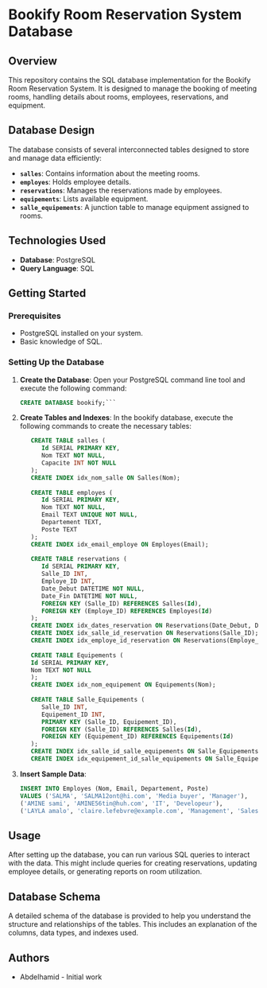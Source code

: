 # Bookify Room Reservation System Database

## Overview
This repository contains the SQL database implementation for the Bookify Room Reservation System. It is designed to manage the booking of meeting rooms, handling details about rooms, employees, reservations, and equipment.

## Database Design
The database consists of several interconnected tables designed to store and manage data efficiently:

- **`salles`**: Contains information about the meeting rooms.
- **`employes`**: Holds employee details.
- **`reservations`**: Manages the reservations made by employees.
- **`equipements`**: Lists available equipment.
- **`salle_equipements`**: A junction table to manage equipment assigned to rooms.

## Technologies Used
- **Database**: PostgreSQL
- **Query Language**: SQL

## Getting Started

### Prerequisites
- PostgreSQL installed on your system.
- Basic knowledge of SQL.

### Setting Up the Database
1. **Create the Database**:
   Open your PostgreSQL command line tool and execute the following command:
   ```sql
   CREATE DATABASE bookify;```
3. **Create Tables and Indexes**:
   In the bookify database, execute the following commands to create the necessary tables:
   ```sql
      CREATE TABLE salles (
         Id SERIAL PRIMARY KEY,
         Nom TEXT NOT NULL,
         Capacite INT NOT NULL
      );
      CREATE INDEX idx_nom_salle ON Salles(Nom);
      
      CREATE TABLE employes (
         Id SERIAL PRIMARY KEY,
         Nom TEXT NOT NULL,
         Email TEXT UNIQUE NOT NULL,
         Departement TEXT,
         Poste TEXT
      );
      CREATE INDEX idx_email_employe ON Employes(Email);
      
      CREATE TABLE reservations (
         Id SERIAL PRIMARY KEY,
         Salle_ID INT,
         Employe_ID INT,
         Date_Debut DATETIME NOT NULL,
         Date_Fin DATETIME NOT NULL,
         FOREIGN KEY (Salle_ID) REFERENCES Salles(Id),
         FOREIGN KEY (Employe_ID) REFERENCES Employes(Id)
      );
      CREATE INDEX idx_dates_reservation ON Reservations(Date_Debut, Date_Fin);
      CREATE INDEX idx_salle_id_reservation ON Reservations(Salle_ID);
      CREATE INDEX idx_employe_id_reservation ON Reservations(Employe_ID);
      
      CREATE TABLE Equipements (
      Id SERIAL PRIMARY KEY,
      Nom TEXT NOT NULL
      );
      CREATE INDEX idx_nom_equipement ON Equipements(Nom);
      
      CREATE TABLE Salle_Equipements (
         Salle_ID INT,
         Equipement_ID INT,
         PRIMARY KEY (Salle_ID, Equipement_ID),
         FOREIGN KEY (Salle_ID) REFERENCES Salles(Id),
         FOREIGN KEY (Equipement_ID) REFERENCES Equipements(Id)
      );
      CREATE INDEX idx_salle_id_salle_equipements ON Salle_Equipements(Salle_ID);
      CREATE INDEX idx_equipement_id_salle_equipements ON Salle_Equipements(Equipement_ID);
   ```
5. **Insert Sample Data**:
   ```sql
   INSERT INTO Employes (Nom, Email, Departement, Poste)
   VALUES ('SALMA', 'SALMA12ont@hi.com', 'Media buyer', 'Manager'),
   ('AMINE sami', 'AMINE56tin@huh.com', 'IT', 'Developeur'),
   ('LAYLA amalo', 'claire.lefebvre@example.com', 'Management', 'Sales Representative');
   ```
## Usage
After setting up the database, you can run various SQL queries to interact with the data. This might include queries for creating reservations, updating employee details, or generating reports on room utilization.

## Database Schema
A detailed schema of the database is provided to help you understand the structure and relationships of the tables. This includes an explanation of the columns, data types, and indexes used.

## Authors
- Abdelhamid - Initial work
